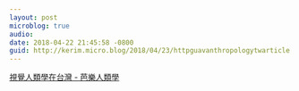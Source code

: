 ```yaml
---
layout: post
microblog: true
audio: 
date: 2018-04-22 21:45:58 -0800
guid: http://kerim.micro.blog/2018/04/23/httpguavanthropologytwarticle.html
---
```

[視覺人類學在台灣 - 芭樂人類學](http://guavanthropology.tw/article/6658)
